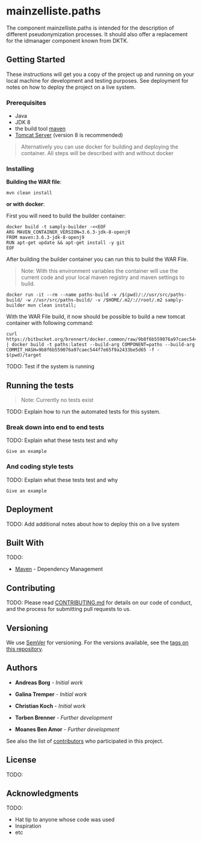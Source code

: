 # mainzelliste.paths

The component mainzelliste.paths is intended for the description of different pseudonymization processes. It should also offer a replacement for the idmanager component known from DKTK. 

## Getting Started

These instructions will get you a copy of the project up and running on your local machine for development and testing purposes. See deployment for notes on how to deploy the project on a live system.

### Prerequisites

- Java
- JDK 8
- the build tool [maven](https://maven.apache.org/)
- [Tomcat Server](https://tomcat.apache.org/) (version 8 is recommended)

> Alternatively you can use docker for building and deploying the container. All steps will be described with and without docker

### Installing

**Building the WAR file**:
```shell script
mvn clean install
```
**or with docker**:

First you will need to build the builder container:
```shell script
docker build -t samply-builder -<<EOF
ARG MAVEN_CONTAINER_VERSION=3.6.3-jdk-8-openj9
FROM maven:3.6.3-jdk-8-openj9
RUN apt-get update && apt-get install -y git
EOF
```

After building the builder container you can run this to build the WAR File.
> Note:
> With this environment variables the container will use the current code and your local maven registry and maven settings to build. 
```shell script
docker run -it --rm --name paths-build -v /$(pwd)/://usr/src/paths-build/ -w //usr/src/paths-build/ -v /$HOME/.m2/://root/.m2 samply-builder mvn clean install;
```

With the WAR File build, it now should be possible to build a new tomcat container with following command:
```shell script
curl https://bitbucket.org/brennert/docker.common/raw/9b8f6b559076a97caec544f7e65f9a2433be5d65/tomcat/Dockerfile | docker build -t paths:latest --build-arg COMPONENT=paths --build-arg COMMIT_HASH=9b8f6b559076a97caec544f7e65f9a2433be5d65 -f - $(pwd)/target
```

TODO: Test if the system is running

## Running the tests

> Note: Currently no tests exist

TODO: Explain how to run the automated tests for this system. 

### Break down into end to end tests

TODO: Explain what these tests test and why

```
Give an example
```

### And coding style tests

TODO: Explain what these tests test and why

```
Give an example
```

## Deployment

TODO: Add additional notes about how to deploy this on a live system

## Built With

TODO: 
* [Maven](https://maven.apache.org/) - Dependency Management

## Contributing

TODO: 
Please read [CONTRIBUTING.md](https://gist.github.com/PurpleBooth/b24679402957c63ec426) for details on our code of conduct, and the process for submitting pull requests to us.

## Versioning

We use [SemVer](http://semver.org/) for versioning. For the versions available, see the [tags on this repository](https://github.com/your/project/tags). 

## Authors

* **Andreas Borg** - *Initial work*
* **Galina Tremper** - *Initial work*
* **Christian Koch** - *Initial work*

* **Torben Brenner** - *Further development*
* **Moanes Ben Amor** - *Further development*

See also the list of [contributors](TODO) who participated in this project.

## License

TODO: 

## Acknowledgments

TODO:
* Hat tip to anyone whose code was used
* Inspiration
* etc
